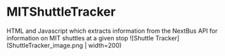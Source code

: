 # MITShuttleTracker
HTML and Javascript which extracts information from the NextBus API for information on MIT shuttles at a given stop
![Shuttle Tracker](ShuttleTracker_image.png | width=200)
